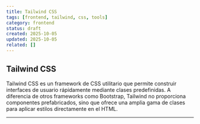 ```yaml
---
title: Tailwind CSS
tags: [frontend, tailwind, css, tools]
category: frontend
status: draft
created: 2025-10-05
updated: 2025-10-05
related: []
---
```


## Tailwind CSS

Tailwind CSS es un framework de CSS utilitario que permite construir interfaces de usuario rápidamente mediante clases predefinidas. A diferencia de otros frameworks como Bootstrap, Tailwind no proporciona componentes prefabricados, sino que ofrece una amplia gama de clases para aplicar estilos directamente en el HTML.

---
